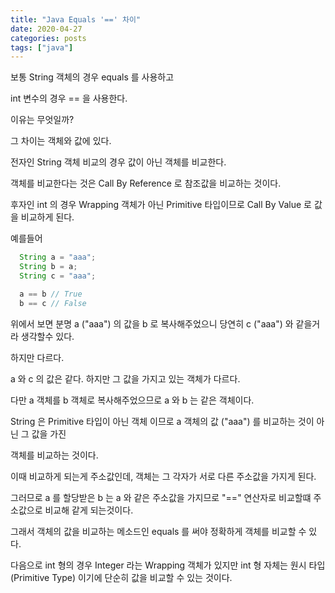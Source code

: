 ```yaml
---
title: "Java Equals '==' 차이"
date: 2020-04-27
categories: posts
tags: ["java"]
---
```


보통 String 객체의 경우 equals 를 사용하고

int 변수의 경우 == 을 사용한다.

이유는 무엇일까?

그 차이는 객체와 값에 있다.

전자인 String 객체 비교의 경우 값이 아닌 객체를 비교한다.

객체를 비교한다는 것은 Call By Reference 로 참조값을 비교하는 것이다.

후자인 int 의 경우 Wrapping 객체가 아닌 Primitive 타입이므로 Call By Value 로 값을 비교하게 된다.

예를들어

```java
  String a = "aaa";
  String b = a;
  String c = "aaa";

  a == b // True
  b == c // False
```

위에서 보면 분명 a ("aaa") 의 값을 b 로 복사해주었으니 당연히 c ("aaa") 와 같을거라 생각할수 있다.

하지만 다르다.

a 와 c 의 값은 같다. 하지만 그 값을 가지고 있는 객체가 다르다.

다만 a 객체를 b 객체로 복사해주었으므로 a 와 b 는 같은 객체이다.

String 은 Primitive 타입이 아닌 객체 이므로 a 객체의 값 ("aaa") 를 비교하는 것이 아닌 그 값을 가진

객체를 비교하는 것이다.

이때 비교하게 되는게 주소값인데, 객체는 그 각자가 서로 다른 주소값을 가지게 된다.

그러므로 a 를 할당받은 b 는 a 와 같은 주소값을 가지므로 "==" 연산자로 비교할떄 주소값으로 비교해 같게 되는것이다.

그래서 객체의 값을 비교하는 메소드인 equals 를 써야 정확하게 객체를 비교할 수 있다.

다음으로 int 형의 경우 Integer 라는 Wrapping 객체가 있지만 int 형 자체는 원시 타입 (Primitive Type) 이기에 단순히 값을 비교할 수 있는 것이다.